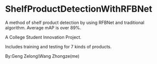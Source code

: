 # ShelfProductDetectionWithRFBNet
A method of shelf product detection by using RFBNet and traditional algorithm. Average mAP is over 89%.

A College Student Innovation Project.

Includes training and testing for 7 kinds of products.

By:Geng Zelong\Wang Zhongze(me)
